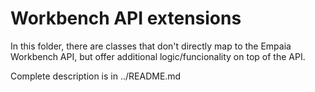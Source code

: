 # Workbench API extensions

In this folder, there are classes that don't directly map to the Empaia Workbench API, but offer additional logic/funcionality on top of the API.

Complete description is in ../README.md
